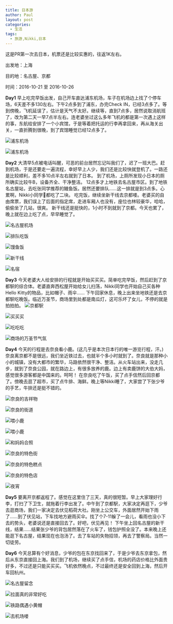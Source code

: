 ```yaml
---
title: 日本游
author: Paul
layout: post
categories:
  - 生活
tags:
  - 旅游,Nikki,日本
---
```


这是PR第一次去日本，机票还是比较实惠的，往返1K左右。

出发地：上海

目的地：名古屋、京都

时间：2016-10-21 至 2016-10-26

**Day1** 早上吃完早饭出发，自己开车直达浦东机场，车子在机场边上找了个停车场，6天差不多130左右。下午2点多到了浦东，办完Check IN，已经3点多了。等到傍晚，飞机延误了，估计是天气不太好。继续等，直到7点多，居然说取消航班了，改为第二天一早7点半左右。连老婆坐过这么多年飞机的都是第一次遇上这样的事，东航给安排了一个小宾馆，于是等着把托运的行李再拿回来，再从海关出关，一直折腾到很晚，到了宾馆睡觉已经12点多了。

![浦东机场](http://img.hz.mk/2016-1012/Japan-01.jpg!400px)

![浦东机场](http://img.hz.mk/2016-1012/Japan-02.jpg!400px)



**Day2** 大清早5点被电话叫醒，可恶的前台居然忘记叫我们了，迟了一班大巴。赶到机场，于是还要走一遍流程，幸好早上人少，我们还是比较快就登机了。一路还是比较顺利，差不多10点半左右就到了日本。
到了机场，上厕所发现小日本的厕所确实比较牛B，设备齐全、干净整洁。
12点多才上地铁去名古屋市区。到了地铁名古屋站，去吃张同学推荐的鳗鱼饭。居然还要排队……这一排就是到3点多。心累啊，Nikki小同学🍰都吃了二块。
吃完饭，继续坐新干线去京都喽。老婆买的自由席票，我们误上了后面的指定席，走进车厢人也没有，座位也林较豪华，哈哈，偷偷坐了几站，很爽。
新干线还是挺快的，1小时不到就到了京都。今天也累了，晚上就在边上吃了点，早早睡觉了。

![名古屋机场](http://img.hz.mk/2016-1012/Japan-03.jpg!400px)

![排队吃饭](http://img.hz.mk/2016-1012/Japan-04.jpg!400px)

![馒鱼饭](http://img.hz.mk/2016-1012/Japan-05.jpg!400px)

![新干线](http://img.hz.mk/2016-1012/Japan-06.jpg!400px)

![名宿](http://img.hz.mk/2016-1012/Japan-07.jpg!400px)

**Day3** 今天老婆大人给安排的行程就是开始买买买。简单吃完早饭，然后赶到了京都駅的综合体。老婆直奔西松屋开始给女儿扫荡，Nikki同学也开始自己买各种Hello Kitty的物品，比如帽子、雨伞…… 
下午回家休息，晚上出来坐地铁还是去京都駅吃晚饭。临近万圣节，商场里到处都是南瓜灯，这可乐坏了女儿，不停的就是拍拍拍。
![京都駅](http://img.hz.mk/2016-1012/Japan-08.jpg!400px)

![买买买](http://img.hz.mk/2016-1012/Japan-09.jpg!400px)

![吃吃吃](http://img.hz.mk/2016-1012/Japan-11.jpg!400px)

![商场的万圣节气氛](http://img.hz.mk/2016-1012/Japan-12.jpg!400px)

**Day4** 今天的行程是去奈良看小鹿。(这几乎是本次日本行的唯一游览行程，汗。)
奈良离京都不是很远，我们坐近铁过去，也就半个多小时就到了。奈良就是那种小小的城镇，没有大都市的繁华，马路依然很干净、整洁。从火车站出来，没走几步，就到了奈良公园，就在路边上，有很多放养的鹿。边上有卖鹿饼的大伯大妈，感觉很多游客都是中国来的。呵呵！
在奈良吃了午饭，买了点手信然后回京都了。傍晚去逛了超市，买了点牛排、海鲜。晚上等Nikki睡了，大家尝了下张少爷的手艺，牛排还是挺不错的。

![奈良的吉祥物](http://img.hz.mk/2016-1012/Japan-13.jpg!400px)

![奈良的街道](http://img.hz.mk/2016-1012/Japan-14.jpg!400px)

![喂小鹿](http://img.hz.mk/2016-1012/Japan-15.jpg!400px)

![喂小鹿](http://img.hz.mk/2016-1012/Japan-16.jpg!400px)

![和妈妈合照](http://img.hz.mk/2016-1012/Japan-17.jpg!400px)

![奈良的特色街](http://img.hz.mk/2016-1012/Japan-18.jpg!400px)

![奈良的特色糕点](http://img.hz.mk/2016-1012/Japan-19.jpg!400px)

![奈良的特色店](http://img.hz.mk/2016-1012/Japan-20.jpg!400px)

![夜宵](http://img.hz.mk/2016-1012/Japan-21.jpg!400px)

**Day5** 要离开京都返程了。感觉在这里住了三天，真的很短暂。早上大家理好行李，打扫了下卫生，就拖着行李出发了。中午到了京都駅，大家决定再逛下，少爷去逛商场，我们一家决定去伏见稻荷大社。刚坐上公交车，外面居然开始下雨了……到了伏见站，下车找地方避雨买伞。找了个7-11躲了一会儿，看雨也没小下去的势头，老婆说还是直接回去了。好吧，伏见再见！
下午坐上回名古屋的新干线，结果……结果张少爷的背包居然落在了火车了，钱包护照全没了。本来晚上还能逛下名古屋，结果现在也泡汤了。去了车站的失物招领，再去了警察局。当然一切徒劳。

**Day6** 今天总算有个好消息，少爷的包在东京找回来了，于是少爷去东京拿包，然后从东京直接回上海。我们到了机场，继续买了点手信，机场的药店价格比外面贵好多，不过还是只能买买买。飞机依然晚点，不过最终还是安全回到上海，然后开车回杭州。 

![名古屋留念](http://img.hz.mk/2016-1012/Japan-22.jpg!400px)

![拉面真的非常好吃](http://img.hz.mk/2016-1012/Japan-23.jpg!400px)

![铁路偶遇小黄帽](http://img.hz.mk/2016-1012/Japan-24.jpg!400px)

![去机场喽](http://img.hz.mk/2016-1012/Japan-25.jpg!400px)









